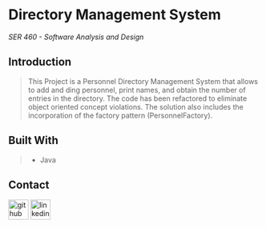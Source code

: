 # **Directory Management System**
*SER 460 - Software Analysis and Design*

## Introduction
> This Project is a Personnel Directory Management System  that allows to add and ding personnel, print names, and obtain the number of entries in the directory. The code has been refactored to eliminate object oriented concept violations. The solution also includes the incorporation of the factory pattern (PersonnelFactory).

## Built With
>- Java

## Contact
 [<img src='https://cdn.jsdelivr.net/npm/simple-icons@3.0.1/icons/github.svg' alt='github' height='40'>](https://github.com/martha-moreno/martha-moreno.github.io)  [<img src='https://cdn.jsdelivr.net/npm/simple-icons@3.0.1/icons/linkedin.svg' alt='linkedin' height='40'>](https://www.linkedin.com/in/martha-gissela-moreno/)  
